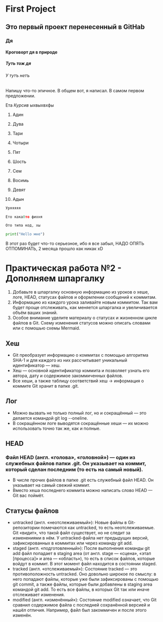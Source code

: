 # First Project
## Это первый проект перенесенный в GitHab
### Дя
#### Кроговорт дя в природе
##### Туть тож дя
###### У тутъ нетъ

Напишу что-то эпичное. В общем вот, я написал. В самом первом предложении. 

Ета _Курсив_ ыхвыхвхфы

1) Адин

2) Дува

3) Тари
4) Чотыри
5) Пят
6) Шость
7) Сем
8) Восимь
9) Девят
10) Адын
```Python
Уряяяяя

Ето кака0то фихня

Ото типа код, хы

print("Hello мне")

```


В этот раз будет что-то серьезное, ибо я все забыл, НАДО ОПЯТЬ ОТПОМИНАТЬ, 2 месяца прошло как никак xD



# Практическая работа №2 - Дополняем шпаргалку

1. Добавьте в шпаргалку основную информацию из уроков о хеше, логе, HEAD, статусах файлов и оформлении сообщений к коммитам.
2. Информацию из каждого урока заливайте новым коммитом. Так вам будет проще отслеживать, как меняется шпаргалка и увеличивается объём ваших знаний. 
3. Особое внимание уделите материалу о статусах и жизненном цикле файлов в Git. Схему изменения статусов можно описать словами или с помошью схемы Mermaid.
## Хеш
- Git преобразует информацию о коммитах с помощью алгоритма SHA-1 и для каждого из них рассчитывает уникальный идентификатор — хеш.
- Хеш — основной идентификатор коммита и позволяет узнать его автора, дату и содержимое закоммиченных файлов.
- Все хеши, а также таблицу соответствий хеш → информация о коммите Git хранит в папке .git.
## Лог
- Можно вызвать не только полный лог, но и сокращённый — это делается командой git log --oneline.
- В сокращённом логе выводятся сокращённые хеши — их можно использовать точно так же, как и полные.
## HEAD
### Файл HEAD (англ. «голова», «головной») — один из служебных файлов папки .git. Он указывает на коммит, который сделан последним (то есть на самый новый).
- В числе прочих файлов в папке .git есть служебный файл HEAD. Он указывает на самый свежий коммит.
- Вместо хеша последнего коммита можно написать слово HEAD — Git вас поймёт.

## Статусы файлов
- untracked (англ. «неотслеживаемый»): 
Новые файлы в Git-репозитории помечаются как untracked, то есть неотслеживаемые. Git «видит», что такой файл существует, но не следит за изменениями в нём. У untracked-файла нет предыдущих версий, зафиксированных в коммитах или через команду git add.
- staged (англ. «подготовленный»):
После выполнения команды git add файл попадает в staging area (от англ. stage — «сцена», «этап [процесса]» и area — «область»), то есть в список файлов, которые войдут в коммит. В этот момент файл находится в состоянии staged.
- tracked (англ. «отслеживаемый»):
Состояние tracked — это противоположность untracked. Оно довольно широкое по смыслу: в него попадают файлы, которые уже были зафиксированы с помощью git commit, а также файлы, которые были добавлены в staging area командой git add. То есть все файлы, в которых Git так или иначе отслеживает изменения.
- modified (англ. «изменённый»):
Состояние modified означает, что Git сравнил содержимое файла с последней сохранённой версией и нашёл отличия. Например, файл был закоммичен и после этого изменён.


